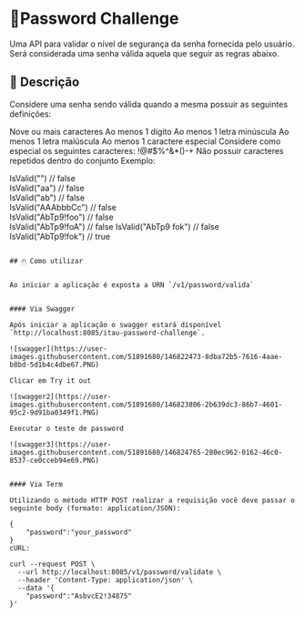 # 🔐Password Challenge

Uma API para validar o nível de segurança da senha fornecida pelo usuário. Será considerada uma senha válida aquela que seguir as regras abaixo.

## 📃 Descrição

Considere uma senha sendo válida quando a mesma possuir as seguintes definições:

Nove ou mais caracteres
Ao menos 1 dígito
Ao menos 1 letra minúscula
Ao menos 1 letra maiúscula
Ao menos 1 caractere especial
Considere como especial os seguintes caracteres: !@#$%^&*()-+
Não possuir caracteres repetidos dentro do conjunto
Exemplo:

IsValid("") // false  
IsValid("aa") // false  
IsValid("ab") // false  
IsValid("AAAbbbCc") // false  
IsValid("AbTp9!foo") // false  
IsValid("AbTp9!foA") // false
IsValid("AbTp9 fok") // false
IsValid("AbTp9!fok") // true
```

## 🖱 Como utilizar


Ao iniciar a aplicação é exposta a URN `/v1/password/valida`


#### Via Swagger

Após iniciar a aplicação o swagger estará disponível `http://localhost:8085/itau-password-challenge`.

![swagger](https://user-images.githubusercontent.com/51891680/146822473-8dba72b5-7616-4aae-b8bd-5d1b4c4dbe67.PNG)

Clicar em Try it out

![swagger2](https://user-images.githubusercontent.com/51891680/146823806-2b639dc3-86b7-4601-95c2-9d91ba0349f1.PNG)

Executar o teste de password

![swagger3](https://user-images.githubusercontent.com/51891680/146824765-280ec962-0162-46c0-8537-ce0cceb94e69.PNG)


#### Via Term

Utilizando o método HTTP POST realizar a requisição você deve passar o seguinte body (formato: application/JSON):

{
	"password":"your_password"
}
cURL:

curl --request POST \
  --url http://localhost:8085/v1/password/validate \
  --header 'Content-Type: application/json' \
  --data '{
	"password":"AsbvcE2!34875"
}'
